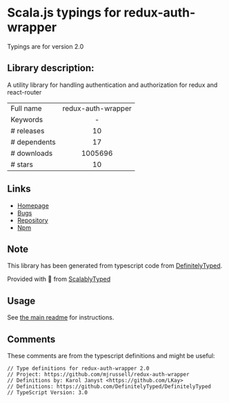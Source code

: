
# Scala.js typings for redux-auth-wrapper

Typings are for version 2.0

## Library description:
A utility library for handling authentication and authorization for redux and react-router

|                    |                 |
| ------------------ | :-------------: |
| Full name          | redux-auth-wrapper |
| Keywords           | - |
| # releases         | 10 |
| # dependents       | 17 |
| # downloads        | 1005696 |
| # stars            | 10 |

## Links
- [Homepage](https://github.com/mjrussell/redux-auth-wrapper#readme)
- [Bugs](https://github.com/mjrussell/redux-auth-wrapper/issues)
- [Repository](https://github.com/mjrussell/redux-auth-wrapper)
- [Npm](https://www.npmjs.com/package/redux-auth-wrapper)
    


## Note
This library has been generated from typescript code from [DefinitelyTyped](https://definitelytyped.org).

Provided with :purple_heart: from [ScalablyTyped](https://github.com/oyvindberg/ScalablyTyped)

## Usage
See [the main readme](../../readme.md) for instructions.

## Comments

These comments are from the typescript definitions and might be useful:
```
// Type definitions for redux-auth-wrapper 2.0
// Project: https://github.com/mjrussell/redux-auth-wrapper
// Definitions by: Karol Janyst <https://github.com/LKay>
// Definitions: https://github.com/DefinitelyTyped/DefinitelyTyped
// TypeScript Version: 3.0

```

